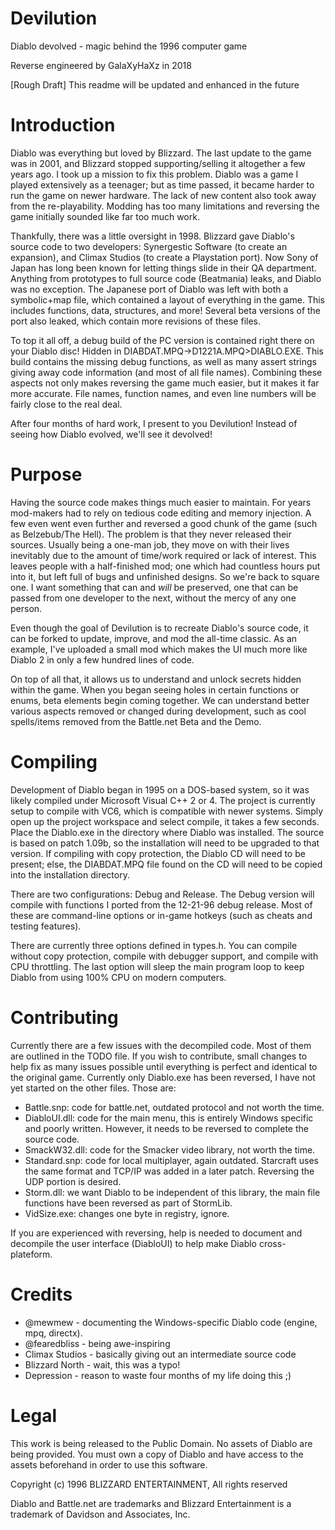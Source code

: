 # Devilution
Diablo devolved - magic behind the 1996 computer game

Reverse engineered by GalaXyHaXz in 2018

[Rough Draft] This readme will be updated and enhanced in the future

# Introduction
Diablo was everything but loved by Blizzard. The last update to the game was in 2001, and Blizzard stopped supporting/selling it altogether a few years ago. I took up a mission to fix this problem. Diablo was a game I played extensively as a teenager; but as time passed, it became harder to run the game on newer hardware. The lack of new content also took away from the re-playability. Modding has too many limitations and reversing the game initially sounded like far too much work.

Thankfully, there was a little oversight in 1998. Blizzard gave Diablo's source code to two developers: Synergestic Software (to create an expansion), and Climax Studios (to create a Playstation port). Now Sony of Japan has long been known for letting things slide in their QA department. Anything from prototypes to full source code (Beatmania) leaks, and Diablo was no exception. The Japanese port of Diablo was left with both a symbolic+map file, which contained a layout of everything in the game. This includes functions, data, structures, and more! Several beta versions of the port also leaked, which contain more revisions of these files.

To top it all off, a debug build of the PC version is contained right there on your Diablo disc! Hidden in DIABDAT.MPQ->D1221A.MPQ>DIABLO.EXE. This build contains the missing debug functions, as well as many assert strings giving away code information (and most of all file names). Combining these aspects not only makes reversing the game much easier, but it makes it far more accurate. File names, function names, and even line numbers will be fairly close to the real deal.

After four months of hard work, I present to you Devilution! Instead of seeing how Diablo evolved, we'll see it devolved!

# Purpose
Having the source code makes things much easier to maintain. For years mod-makers had to rely on tedious code editing and memory injection. A few even went even further and reversed a good chunk of the game (such as Belzebub/The Hell). The problem is that they never released their sources. Usually being a one-man job, they move on with their lives inevitably due to the amount of time/work required or lack of interest. This leaves people with a half-finished mod; one which had countless hours put into it, but left full of bugs and unfinished designs. So we're back to square one. I want something that can and *will* be preserved, one that can be passed from one developer to the next, without the mercy of any one person.

Even though the goal of Devilution is to recreate Diablo's source code, it can be forked to update, improve, and mod the all-time classic. As an example, I've uploaded a small mod which makes the UI much more like Diablo 2 in only a few hundred lines of code.

On top of all that, it allows us to understand and unlock secrets hidden within the game. When you began seeing holes in certain functions or enums, beta elements begin coming together. We can understand better various aspects removed or changed during development, such as cool spells/items removed from the Battle.net Beta and the Demo.

# Compiling
Development of Diablo began in 1995 on a DOS-based system, so it was likely compiled under Microsoft Visual C++ 2 or 4. The project is currently setup to compile with VC6, which is compatible with newer systems. Simply open up the project workspace and select compile, it takes a few seconds. Place the Diablo.exe in the directory where Diablo was installed. The source is based on patch 1.09b, so the installation will need to be upgraded to that version. If compiling with copy protection, the Diablo CD will need to be present; else, the DIABDAT.MPQ file found on the CD will need to be copied into the installation directory.

There are two configurations: Debug and Release. The Debug version will compile with functions I ported from the 12-21-96 debug release. Most of these are command-line options or in-game hotkeys (such as cheats and testing features).

There are currently three options defined in types.h. You can compile without copy protection, compile with debugger support, and compile with CPU throttling. The last option will sleep the main program loop to keep Diablo from using 100% CPU on modern computers.

# Contributing
Currently there are a few issues with the decompiled code. Most of them are outlined in the TODO file. If you wish to contribute, small changes to help fix as many issues possible until everything is perfect and identical to the original game. Currently only Diablo.exe has been reversed, I have not yet started on the other files. Those are:
- Battle.snp: code for battle.net, outdated protocol and not worth the time.
- DiabloUI.dll: code for the main menu, this is entirely Windows specific and poorly written. However, it needs to be reversed to complete the source code.
- SmackW32.dll: code for the Smacker video library, not worth the time.
- Standard.snp: code for local multiplayer, again outdated. Starcraft uses the same format and TCP/IP was added in a later patch. Reversing the UDP portion is desired.
- Storm.dll: we want Diablo to be independent of this library, the main file functions have been reversed as part of StormLib.
- VidSize.exe: changes one byte in registry, ignore.

If you are experienced with reversing, help is needed to document and decompile the user interface (DiabloUI) to help make Diablo cross-plateform.

# Credits
- @mewmew - documenting the Windows-specific Diablo code (engine, mpq, directx).
- @fearedbliss - being awe-inspiring
- Climax Studios - basically giving out an intermediate source code
- Blizzard North - wait, this was a typo!
- Depression - reason to waste four months of my life doing this ;)

# Legal
This work is being released to the Public Domain. No assets of Diablo are being provided. You must own a copy of Diablo and have access to the assets beforehand in order to use this software.

Copyright (c) 1996 BLIZZARD ENTERTAINMENT, All rights reserved

Diablo and Battle.net are trademarks and Blizzard Entertainment is a trademark of Davidson and Associates, Inc.
